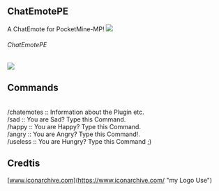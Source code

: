 ## ChatEmotePE
A ChatEmote for PocketMine-MP!
[![](https://poggit.pmmp.io/shield.state/ChatEmotePE)](https://poggit.pmmp.io/p/ChatEmotePE)



######  ChatEmotePE


[![](https://img.shields.io/badge/ChatEmotesPE-The%20Future%20of%20Chat%20Emotes-blue)](https://poggit.pmmp.io/p/ChatEmotePE)

## Commands
<br>
/chatemotes :: Information about the Plugin etc.

<br>
/sad :: You are Sad? Type this Command.

<br>
/happy :: You are Happy? Type this Command.

<br>
/angry :: You are Angry? Type this Command!.

<br>
/useless :: You are Hungry? Type this Command ;)
<br>

## Credtis
[www.iconarchive.com](https://www.iconarchive.com/ "my Logo Use")
